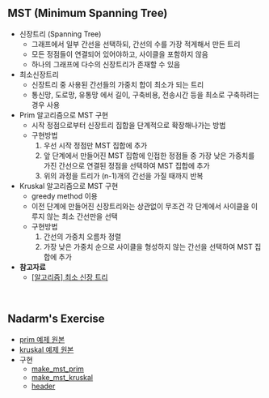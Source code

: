 ## MST (Minimum Spanning Tree)
- 신장트리 (Spanning Tree)
    - 그래프에서 일부 간선을 선택하되, 간선의 수를 가장 적게해서 만든 트리
    - 모든 정점들이 연결되어 있어야하고, 사이클을 포함하지 않음
    - 하나의 그래프에 다수의 신장트리가 존재할 수 있음
- 최소신장트리
    - 신장트리 중 사용된 간선들의 가중치 합이 최소가 되는 트리
    - 통신망, 도로망, 유통망 에서 길이, 구축비용, 전송시간 등을 최소로 구축하려는 경우 사용
- Prim 알고리즘으로 MST 구현
    - 시작 정점으로부터 신장트리 집합을 단계적으로 확장해나가는 방법
    - 구현방법
        1. 우선 시작 정점만 MST 집합에 추가
        2. 앞 단계에서 만들어진 MST 집합에 인접한 정점들 중 가장 낮은 가중치를 가진 간선으로 연결된 정점을 선택하여 MST 집합에 추가
        3. 위의 과정을 트리가 (n-1)개의 간선을 가질 때까지 반복
- Kruskal 알고리즘으로 MST 구현
    - greedy method 이용
    - 이전 단계에 만들어진 신장트리와는 상관없이 무조건 각 단계에서 사이클을 이루지 않는 최소 간선만을 선택
    - 구현방법
        1. 간선의 가중치 오름차 정렬
        2. 가장 낮은 가중치 순으로 사이클을 형성하지 않는 간선을 선택하여 MST 집합에 추가
- __참고자료__
    - [[알고리즘] 최소 신장 트리](https://gmlwjd9405.github.io/2018/08/28/algorithm-mst.html)
<br>

## Nadarm's Exercise
- [prim 예제 원본](https://github.com/nadarm/42-algorithm/tree/master/graph/prim)
- [kruskal 예제 원본](https://github.com/nadarm/42-algorithm/tree/master/graph/kruskal)
- 구현
    - [make_mst_prim](./make_mst_prim.c)
    - [make_mst_kruskal](./make_mst_kruskal.c)
    - [header](./graph.h)
<br>
